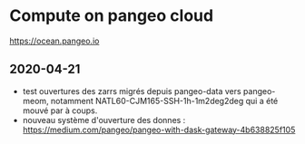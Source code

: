 # Compute on pangeo cloud

https://ocean.pangeo.io

## 2020-04-21

 - test ouvertures des zarrs migrés depuis pangeo-data vers pangeo-meom, notamment NATL60-CJM165-SSH-1h-1m2deg2deg qui a été mouvé par à coups.
 - nouveau système d'ouverture des donnes : https://medium.com/pangeo/pangeo-with-dask-gateway-4b638825f105

